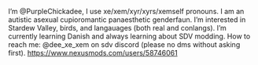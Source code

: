 I’m @PurpleChickadee, I use xe/xem/xyr/xyrs/xemself pronouns. I am an autistic asexual cupioromantic panaesthetic genderfaun.
I’m interested in Stardew Valley, birds, and langauages (both real and conlangs).
I’m currently learning Danish and always learning about SDV modding.
How to reach me: @dee_xe_xem on sdv discord (please no dms without asking first).
https://www.nexusmods.com/users/58746061

<!---
PurpleChickadee/PurpleChickadee is a ✨ special ✨ repository because its `README.md` (this file) appears on your GitHub profile.
You can click the Preview link to take a look at your changes.
--->
